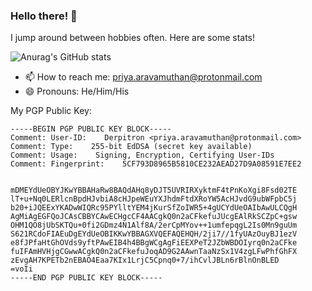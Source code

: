 ### Hello there! 👋

I jump around between hobbies often. Here are some stats!  
  
![Anurag's GitHub stats](https://github-readme-stats.vercel.app/api?username=hydino2085143&count_private=true&show_icons=true&theme=nord)

- 📫 How to reach me: [priya.aravamuthan@protonmail.com](mailto:priya.aravamuthan@protonmail.com)
- 😄 Pronouns: He/Him/His

My PGP Public Key:
```
-----BEGIN PGP PUBLIC KEY BLOCK-----
Comment: User-ID:    Derpitron <priya.aravamuthan@protonmail.com>
Comment: Type:    255-bit EdDSA (secret key available)
Comment: Usage:    Signing, Encryption, Certifying User-IDs
Comment: Fingerprint:    5CF793D8965B5810CE232AEAD27D9A08591E7EE2


mDMEYdUeOBYJKwYBBAHaRw8BAQdAHq8yDJT5UVRIRXyktmF4tPnKoXgi8Fsd02TE
lT+u+Nq0LERlcnBpdHJvbiA8cHJpeWEuYXJhdmFtdXRoYW5AcHJvdG9ubWFpbC5j
b20+iJQEExYKADwWIQRc95PYlltYEM4jKurSfZoIWR5+4gUCYdUeOAIbAwULCQgH
AgMiAgEGFQoJCAsCBBYCAwECHgcCF4AACgkQ0n2aCFkefuJUcgEAlRkSCZpC+gsw
OHM1QO8jUbSKTQu+0fi2GDmz4N1Alf8A/2erCpMYov++1umfepqgL2Is0Mn9guUm
S621RCdoFIAEuDgEYdUeOBIKKwYBBAGXVQEFAQEHQH/2ji7//1fyUAzOuyBJ1ezV
e8fJPfaHtGhOVds9yftPAwEIB4h4BBgWCgAgFiEEXPeT2JZbWBDOIyrq0n2aCFke
fuIFAmHVHjgCGwwACgkQ0n2aCFkefuJoqAD9G2AAwnTaaNzSx1V4zgLFwPhfGhFX
zEvgAH7KPETb2nEBAO4Eaa7KIx1LrjC5Cpnq0+7/ihCvlJBLn6rBlnOnBLED
=voIi
-----END PGP PUBLIC KEY BLOCK-----
```
